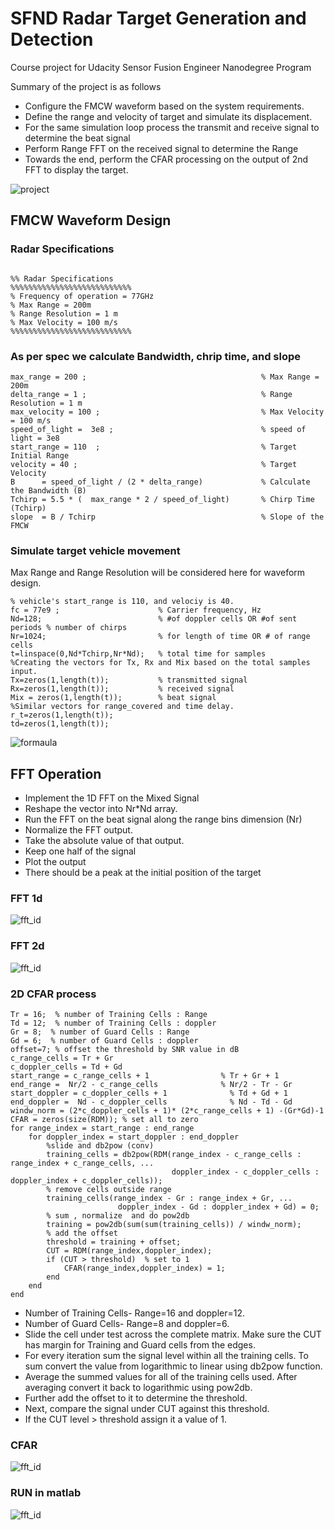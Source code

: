 # SFND Radar Target Generation and Detection 

Course project for Udacity Sensor Fusion Engineer Nanodegree Program

Summary of the project is as follows
* Configure the FMCW waveform based on the system requirements.
* Define the range and velocity of target and simulate its displacement.
* For the same simulation loop process the transmit and receive signal to determine the beat signal
* Perform Range FFT on the received signal to determine the Range
* Towards the end, perform the CFAR processing on the output of 2nd FFT to display the target.
 
 ![project](./images/formula1a.png)
 

## FMCW Waveform Design

### Radar Specifications 

```

%% Radar Specifications 
%%%%%%%%%%%%%%%%%%%%%%%%%%%
% Frequency of operation = 77GHz
% Max Range = 200m
% Range Resolution = 1 m
% Max Velocity = 100 m/s
%%%%%%%%%%%%%%%%%%%%%%%%%%%
```

### As per spec we calculate Bandwidth, chrip time, and slope

```
max_range = 200 ;                                       % Max Range = 200m
delta_range = 1 ;                                       % Range Resolution = 1 m
max_velocity = 100 ;                                    % Max Velocity = 100 m/s
speed_of_light =  3e8 ;                                 % speed of light = 3e8
start_range = 110  ;                                    % Target Initial Range
velocity = 40 ;                                         % Target Velocity
B      = speed_of_light / (2 * delta_range)             % Calculate the Bandwidth (B)
Tchirp = 5.5 * (  max_range * 2 / speed_of_light)       % Chirp Time (Tchirp)
slope  = B / Tchirp                                     % Slope of the FMCW

```

### Simulate target vehicle movement
 Max Range and Range Resolution will be considered here for waveform design.
 
 

```
% vehicle's start_range is 110, and velociy is 40.
fc = 77e9 ;                      % Carrier frequency, Hz
Nd=128;                          % #of doppler cells OR #of sent periods % number of chirps
Nr=1024;                         % for length of time OR # of range cells
t=linspace(0,Nd*Tchirp,Nr*Nd);   % total time for samples
%Creating the vectors for Tx, Rx and Mix based on the total samples input.
Tx=zeros(1,length(t));           % transmitted signal
Rx=zeros(1,length(t));           % received signal
Mix = zeros(1,length(t));        % beat signal
%Similar vectors for range_covered and time delay.
r_t=zeros(1,length(t));
td=zeros(1,length(t));

```
 
 ![formaula](./images/formula1.png)




## FFT Operation

* Implement the 1D FFT on the Mixed Signal
* Reshape the vector into Nr*Nd array.
* Run the FFT on the beat signal along the range bins dimension (Nr)
* Normalize the FFT output.
* Take the absolute value of that output.
* Keep one half of the signal
* Plot the output
* There should be a peak at the initial position of the target
 
### FFT 1d 
![fft_id](./images/1d_fft.png)

### FFT 2d 
![fft_id](./images/2d_fft.png)

 
### 2D CFAR process
``` 
Tr = 16;  % number of Training Cells : Range
Td = 12;  % number of Training Cells : doppler
Gr = 8;  % number of Guard Cells : Range
Gd = 6;  % number of Guard Cells : doppler
offset=7; % offset the threshold by SNR value in dB
c_range_cells = Tr + Gr
c_doppler_cells = Td + Gd
start_range = c_range_cells + 1                % Tr + Gr + 1
end_range =  Nr/2 - c_range_cells              % Nr/2 - Tr - Gr
start_doppler = c_doppler_cells + 1              % Td + Gd + 1
end_doppler =  Nd - c_doppler_cells              % Nd - Td - Gd
windw_norm = (2*c_doppler_cells + 1)* (2*c_range_cells + 1) -(Gr*Gd)-1 
CFAR = zeros(size(RDM)); % set all to zero
for range_index = start_range : end_range
    for doppler_index = start_doppler : end_doppler
        %slide and db2pow (conv)
        training_cells = db2pow(RDM(range_index - c_range_cells : range_index + c_range_cells, ...
                                    doppler_index - c_doppler_cells : doppler_index + c_doppler_cells));
        % remove cells outside range
        training_cells(range_index - Gr : range_index + Gr, ...
                        doppler_index - Gd : doppler_index + Gd) = 0;
        % sum , normalize  and do pow2db
        training = pow2db(sum(sum(training_cells)) / windw_norm);
        % add the offset
        threshold = training + offset;
        CUT = RDM(range_index,doppler_index);
        if (CUT > threshold)  % set to 1
            CFAR(range_index,doppler_index) = 1;
        end
    end
end
```

* Number of Training Cells- Range=16 and doppler=12.
* Number of Guard Cells- Range=8 and doppler=6.
* Slide the cell under test across the complete matrix. Make sure the CUT has margin for Training and Guard cells from the edges.
* For every iteration sum the signal level within all the training cells. To sum convert the value from logarithmic to linear using db2pow function.
* Average the summed values for all of the training cells used. After averaging convert it back to logarithmic using pow2db.
* Further add the offset to it to determine the threshold.
* Next, compare the signal under CUT against this threshold.
* If the CUT level > threshold assign it a value of 1.
 
 ### CFAR 
![fft_id](./images/cfar.png)

 ### RUN in matlab 
![fft_id](./images/run_1.png)